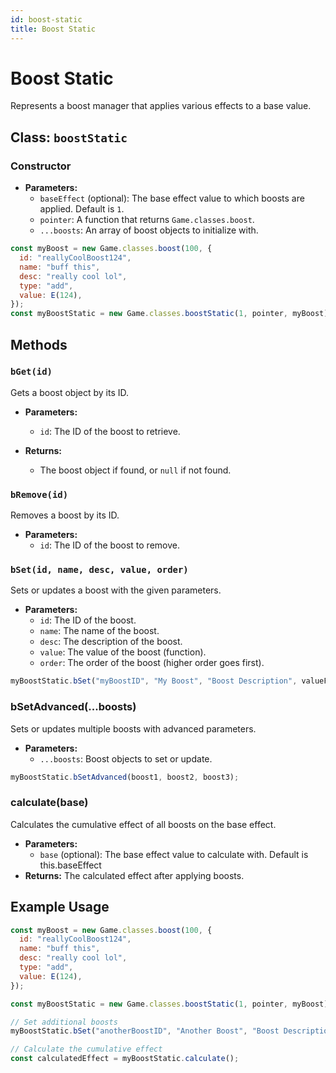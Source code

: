 ```yaml
---
id: boost-static
title: Boost Static
---
```


# Boost Static

Represents a boost manager that applies various effects to a base value.

## Class: `boostStatic`

### Constructor

-   **Parameters:**
    -   `baseEffect` (optional): The base effect value to which boosts are applied. Default is `1`.
    -   `pointer`: A function that returns `Game.classes.boost`.
    -   `...boosts`: An array of boost objects to initialize with.

```javascript
const myBoost = new Game.classes.boost(100, {
  id: "reallyCoolBoost124",
  name: "buff this",
  desc: "really cool lol",
  type: "add",
  value: E(124),
});
const myBoostStatic = new Game.classes.boostStatic(1, pointer, myBoost);
```

## Methods

### `bGet(id)`

Gets a boost object by its ID.

-   **Parameters:**

    -   `id`: The ID of the boost to retrieve.

-   **Returns:**
    -   The boost object if found, or `null` if not found.

### `bRemove(id)`

Removes a boost by its ID.

-   **Parameters:**
    -   `id`: The ID of the boost to remove.

### `bSet(id, name, desc, value, order)`

Sets or updates a boost with the given parameters.

-   **Parameters:**
    -   `id`: The ID of the boost.
    -   `name`: The name of the boost.
    -   `desc`: The description of the boost.
    -   `value`: The value of the boost (function).
    -   `order`: The order of the boost (higher order goes first).

```js
myBoostStatic.bSet("myBoostID", "My Boost", "Boost Description", valueFunction, 2);
```

### bSetAdvanced(...boosts)

Sets or updates multiple boosts with advanced parameters.

-   **Parameters:**
    -   `...boosts`: Boost objects to set or update.

```js
myBoostStatic.bSetAdvanced(boost1, boost2, boost3);
```

### calculate(base)

Calculates the cumulative effect of all boosts on the base effect.

-   **Parameters:**
    -   `base` (optional): The base effect value to calculate with. Default is this.baseEffect
-   **Returns:**
    The calculated effect after applying boosts.

## Example Usage

```js
const myBoost = new Game.classes.boost(100, {
  id: "reallyCoolBoost124",
  name: "buff this",
  desc: "really cool lol",
  type: "add",
  value: E(124),
});

const myBoostStatic = new Game.classes.boostStatic(1, pointer, myBoost);

// Set additional boosts
myBoostStatic.bSet("anotherBoostID", "Another Boost", "Boost Description", valueFunction, 1);

// Calculate the cumulative effect
const calculatedEffect = myBoostStatic.calculate();
```
